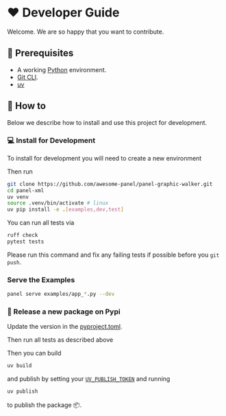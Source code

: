 # ❤️ Developer Guide

Welcome. We are so happy that you want to contribute.

## 🧳 Prerequisites

- A working [Python](https://www.python.org/downloads/) environment.
- [Git CLI](https://git-scm.com/book/en/v2/Getting-Started-Installing-Git).
- [uv](https://astral.sh/)

## 📙 How to

Below we describe how to install and use this project for development.

### 💻 Install for Development

To install for development you will need to create a new environment

Then run

```bash
git clone https://github.com/awesome-panel/panel-graphic-walker.git
cd panel-xml
uv venv
source .venv/bin/activate # linux
uv pip install -e .[examples,dev,test]
```

You can run all tests via

```bash
ruff check
pytest tests
```

Please run this command and fix any failing tests if possible before you `git push`.

### Serve the Examples

```bash
panel serve examples/app_*.py --dev
```

### 🚢 Release a new package on Pypi

Update the version in the [pyproject.toml](pyproject.toml).

Then run all tests as described above

Then you can build

```bash
uv build
```

and publish by setting your [`UV_PUBLISH_TOKEN`](https://docs.astral.sh/uv/guides/publish/#publishing-your-package) and running

```bash
uv publish
```

to publish the package 📦.
